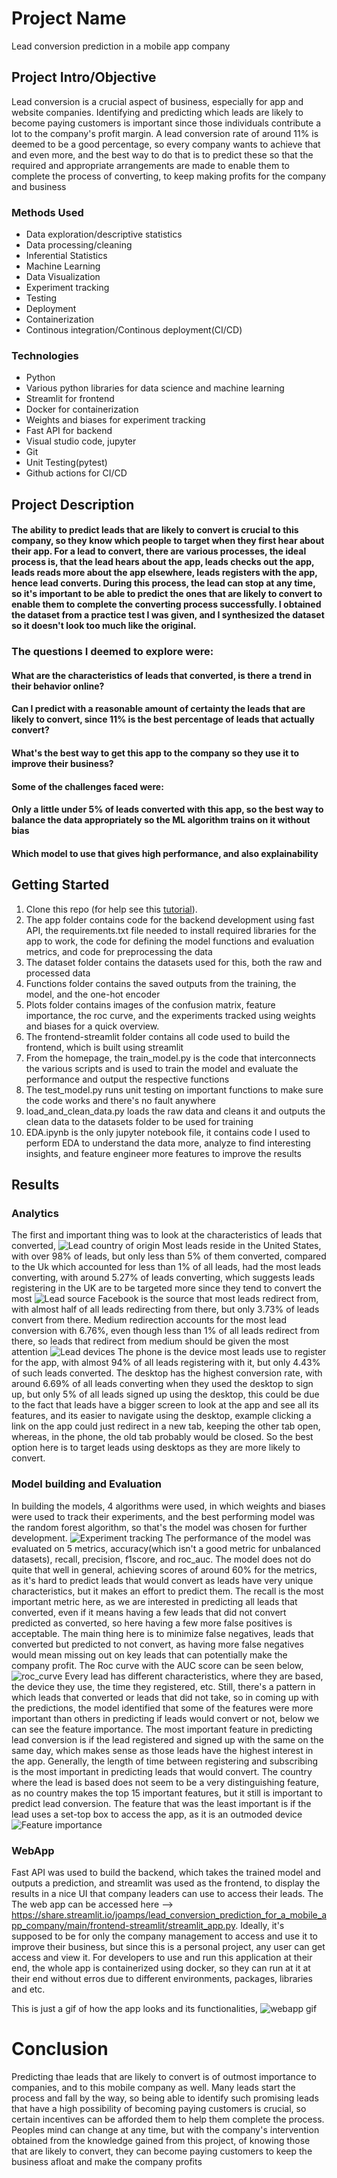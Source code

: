 # Project Name
Lead conversion prediction in a mobile app company

## Project Intro/Objective
Lead conversion is a crucial aspect of business, especially for app and website companies. Identifying and predicting which leads are likely to become paying customers is important since those individuals contribute a lot to the company's profit margin. A lead conversion rate of around 11% is deemed to be a good percentage, so every company wants to achieve that and even more, and the best way to do that is to predict these so that the required and appropriate arrangements are made to enable them to complete the process of converting, to keep making profits for the company and business 

### Methods Used
* Data exploration/descriptive statistics
* Data processing/cleaning
* Inferential Statistics
* Machine Learning
* Data Visualization
* Experiment tracking
* Testing
* Deployment
* Containerization
* Continous integration/Continous deployment(CI/CD)

### Technologies
* Python
* Various python libraries for data science and machine learning
* Streamlit for frontend
* Docker for containerization
* Weights and biases for experiment tracking
* Fast API for backend
* Visual studio code, jupyter
* Git
* Unit Testing(pytest)
* Github actions for CI/CD

## Project Description
#### The ability to predict leads that are likely to convert is crucial to this company, so they know which people to target when they first hear about their app. For a lead to convert, there are various processes, the ideal process is, that the lead hears about the app, leads checks out the app, leads reads more about the app elsewhere, leads registers with the app, hence lead converts. During this process, the lead can stop at any time, so it's important to be able to predict the ones that are likely to convert to enable them to complete the converting process successfully. I obtained the dataset from a practice test I was given, and I synthesized the dataset so it doesn't look too much like the original.
### The questions I deemed to explore were:
#### What are the characteristics of leads that converted, is there a trend in their behavior online?
#### Can I predict with a reasonable amount of certainty the leads that are likely to convert, since 11% is the best percentage of leads that actually convert?
#### What's the best way to get this app to the company so they use it to improve their business?

#### Some of the challenges faced were:
#### Only a little under 5% of leads converted with this app, so the best way to balance the data appropriately so the ML algorithm trains on it without bias
#### Which model to use that gives high performance, and also explainability

## Getting Started
1. Clone this repo (for help see this [tutorial](https://help.github.com/articles/cloning-a-repository/)).
2. The app folder contains code for the backend development using fast API, the requirements.txt file needed to install required libraries for the app to work, the code for defining the model functions and evaluation metrics, and code for preprocessing the data
3. The dataset folder contains the datasets used for this, both the raw and processed data
4. Functions folder contains the saved outputs from the training, the model, and the one-hot encoder
5. Plots folder contains images of the confusion matrix, feature importance, the roc curve, and the experiments tracked using weights and biases for a quick overview.
6. The frontend-streamlit folder contains all code used to build the frontend, which is built using streamlit
7. From the homepage, the train_model.py is the code that interconnects the various scripts and is used to train the model and evaluate the performance and output the respective functions
8. The test_model.py runs unit testing on important functions to make sure the code works and there's no fault anywhere
9. load_and_clean_data.py loads the raw data and cleans it and outputs the clean data to the datasets folder to be used for training
10. EDA.ipynb is the only jupyter notebook file, it contains code I used to perform EDA to understand the data more, analyze to find interesting insights, and feature engineer more features to improve the results

## Results
### Analytics
The first and important thing was to look at the characteristics of leads that converted, 
![Lead country of origin](https://github.com/JoAmps/Lead_conversion_prediction_for_a_mobile_app_company/blob/main/leads_per_country.png)
Most leads reside in the United States, with over 98% of leads, but only less than 5% of them converted, compared to the Uk which accounted for less than 1% of all leads, had the most leads converting, with around 5.27% of leads converting, which suggests leads registering in the UK are to be targeted more since they tend to convert the most
![Lead source ](https://github.com/JoAmps/Lead_conversion_prediction_for_a_mobile_app_company/blob/main/leads_per_sources.png)
Facebook is the source that most leads redirect from, with almost half of all leads redirecting from there, but only 3.73% of leads convert from there. Medium redirection accounts for the most lead conversion with 6.76%, even though less than 1% of all leads redirect from there, so leads that redirect from medium should be given the most attention
![Lead devices](https://github.com/JoAmps/Lead_conversion_prediction_for_a_mobile_app_company/blob/main/lead_devices.png)
The phone is the device most leads use to register for the app, with almost 94% of all leads registering with it, but only 4.43% of such leads converted. The desktop has the highest conversion rate, with around 6.69% of all leads converting when they used the desktop to sign up, but only 5% of all leads signed up using the desktop, this could be due to the fact that leads have a bigger screen to look at the app and see all its features, and its easier to navigate using the desktop, example clicking a link on the app could just redirect in a new tab, keeping the other tab open, whereas, in the phone, the old tab probably would be closed. So the best option here is to target leads using desktops as they are more likely to convert.

### Model building and Evaluation
In building the models, 4 algorithms were used, in which weights and biases were used to track their experiments, and the best performing model was the random forest algorithm, so that's the model was chosen for further development.
![Experiment tracking](https://github.com/JoAmps/Lead_conversion_prediction_for_a_mobile_app_company/blob/main/plots/wandb_experiment_trackings.png)
The performance of the model was evaluated on 5 metrics, accuracy(which isn't a good metric for unbalanced datasets), recall, precision, f1score, and roc_auc. The model does not do quite that well in general, achieving scores of around 60% for the metrics, as it's hard to predict leads that would convert as leads have very unique characteristics, but it makes an effort to predict them. The recall is the most important metric here, as we are interested in predicting all leads that converted, even if it means having a few leads that did not convert predicted as converted, so here having a few more false positives is acceptable. The main thing here is to minimize false negatives, leads that converted but predicted to not convert, as having more false negatives would mean missing out on key leads that can potentially make the company profit. 
The Roc curve with the AUC score can be seen below,
![roc_curve](https://github.com/JoAmps/Lead_conversion_prediction_for_a_mobile_app_company/blob/main/plots/roc_curve.png)
Every lead has different characteristics, where they are based, the device they use, the time they registered, etc. Still, there's a pattern in which leads that converted or leads that did not take, so in coming up with the predictions, the model identified that some of the features were more important than others in predicting if leads would convert or not, below we can see the feature importance. The most important feature in predicting lead conversion is if the lead registered and signed up with the same on the same day, which makes sense as those leads have the highest interest in the app. Generally, the length of time between registering and subscribing is the most important in predicting leads that would convert. The country where the lead is based does not seem to be a very distinguishing feature, as no country makes the top 15 important features, but it still is important to predict lead conversion. The feature that was the least important is if the lead uses a set-top box to access the app, as it is an outmoded device
![Feature importance](https://github.com/JoAmps/Lead_conversion_prediction_for_a_mobile_app_company/blob/main/plots/feature_importance.png)


### WebApp
Fast API was used to build the backend, which takes the trained model and outputs a prediction, and streamlit was used as the frontend, to display the results in a nice UI that company leaders can use to access their leads. The
The web app can be accessed here --> https://share.streamlit.io/joamps/lead_conversion_prediction_for_a_mobile_app_company/main/frontend-streamlit/streamlit_app.py. 
Ideally, it's supposed to be for only the company management to access and use it to improve their business, but since this is a personal project, any user can get access and view it.
For developers to use and run this application at their end, the whole app is containerized using docker, so they can run at it at their end without erros due to different environments, packages, libraries and etc.


This is just a gif of how the app looks and its functionalities,
![webapp gif](https://github.com/JoAmps/Lead_conversion_prediction_for_a_mobile_app_company/blob/main/sample_prediction.gif)

# Conclusion
Predicting thae leads that are likely to convert is of outmost importance to companies, and to this mobile company as well. Many leads start the process and fall by the way, so being able to identify such promising leads that have a high possibility of becoming paying customers is crucial, so certain incentives can be afforded them to help them complete the process. Peoples mind can change at any time, but with the company's intervention
obtained from the knowledge gained from this project, of knowing those that are likely to convert, they can become paying customers to keep the business afloat and make the company profits
